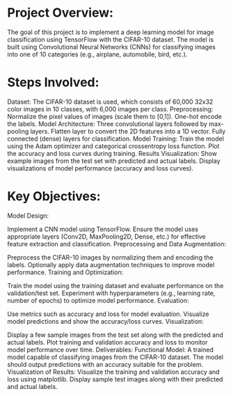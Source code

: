 # Project Overview:
The goal of this project is to implement a deep learning model for image classification using TensorFlow with the CIFAR-10 dataset. The model is built using Convolutional Neural Networks (CNNs) for classifying images into one of 10 categories (e.g., airplane, automobile, bird, etc.).

# Steps Involved:
Dataset: The CIFAR-10 dataset is used, which consists of 60,000 32x32 color images in 10 classes, with 6,000 images per class.
Preprocessing:
Normalize the pixel values of images (scale them to [0,1]).
One-hot encode the labels.
Model Architecture:
Three convolutional layers followed by max-pooling layers.
Flatten layer to convert the 2D features into a 1D vector.
Fully connected (dense) layers for classification.
Model Training:
Train the model using the Adam optimizer and categorical crossentropy loss function.
Plot the accuracy and loss curves during training.
Results Visualization:
Show example images from the test set with predicted and actual labels.
Display visualizations of model performance (accuracy and loss curves).
# Key Objectives:
Model Design:

Implement a CNN model using TensorFlow.
Ensure the model uses appropriate layers (Conv2D, MaxPooling2D, Dense, etc.) for effective feature extraction and classification.
Preprocessing and Data Augmentation:

Preprocess the CIFAR-10 images by normalizing them and encoding the labels.
Optionally apply data augmentation techniques to improve model performance.
Training and Optimization:

Train the model using the training dataset and evaluate performance on the validation/test set.
Experiment with hyperparameters (e.g., learning rate, number of epochs) to optimize model performance.
Evaluation:

Use metrics such as accuracy and loss for model evaluation.
Visualize model predictions and show the accuracy/loss curves.
Visualization:

Display a few sample images from the test set along with the predicted and actual labels.
Plot training and validation accuracy and loss to monitor model performance over time.
Deliverables:
Functional Model:
A trained model capable of classifying images from the CIFAR-10 dataset.
The model should output predictions with an accuracy suitable for the problem.
Visualization of Results:
Visualize the training and validation accuracy and loss using matplotlib.
Display sample test images along with their predicted and actual labels.
